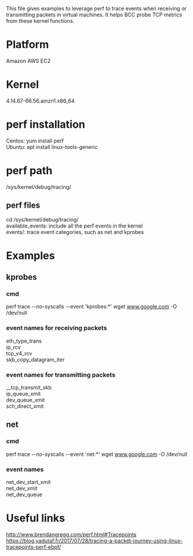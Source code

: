 This file gives examples to leverage perf to trace events when receiving or transmitting packets in virtual machines. 
It helps BCC probe TCP metrics from these kernel functions. <p>

# Platform
Amazon AWS EC2

# Kernel
4.14.67-66.56.amzn1.x86_64

# perf installation 
Centos: yum install perf <br>
Ubuntu: apt install linux-tools-generic

# perf path
/sys/kernel/debug/tracing/

## perf files
cd /sys/kernel/debug/tracing/ <br>
available_events: include all the perf events in the kernel <br>
events/: trace event categories, such as net and kprobes

# Examples
## kprobes 
### cmd
perf trace --no-syscalls --event 'kprobes:*' wget www.google.com -O /dev/null
### event names for receiving packets
eth_type_trans <br>
ip_rcv <br>
tcp_v4_rcv <br>
skb_copy_datagram_iter

### event names for transmitting packets
__tcp_transmit_skb <br>
ip_queue_xmit <br>
dev_queue_xmit <br>
sch_direct_xmit

## net
### cmd 
perf trace --no-syscalls --event 'net:*' wget www.google.com -O /dev/null
### event names
net_dev_start_xmit <br>
net_dev_xmit <br>
net_dev_queue

# Useful links
http://www.brendangregg.com/perf.html#Tracepoints <br>
https://blog.yadutaf.fr/2017/07/28/tracing-a-packet-journey-using-linux-tracepoints-perf-ebpf/
